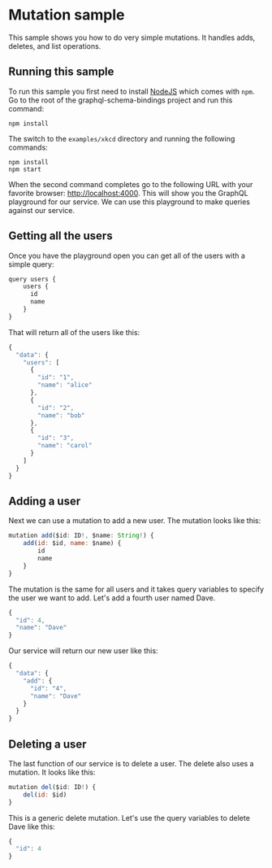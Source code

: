 # Mutation sample

This sample shows you how to do very simple mutations.  It handles adds, deletes, and list operations.

## Running this sample

To run this sample you first need to install [NodeJS](https://nodejs.org/en/download/) which comes with `npm`.  Go to the root of the graphql-schema-bindings project and run this command:

```
npm install
```

The switch to the `examples/xkcd` directory and running the following commands:

```
npm install
npm start
```

When the second command completes go to the following URL with your favorite browser:  [http://localhost:4000](http://localhost:4000).  This will show you the GraphQL playground for our service.  We can use this playground to make queries against our service.

## Getting all the users

Once you have the playground open you can get all of the users with a simple query:

```javascript
query users {
  	users {
      id
      name
    }
}
```

That will return all of the users like this:

```javascript
{
  "data": {
    "users": [
      {
        "id": "1",
        "name": "alice"
      },
      {
        "id": "2",
        "name": "bob"
      },
      {
        "id": "3",
        "name": "carol"
      }
    ]
  }
}
```

## Adding a user

Next we can use a mutation to add a new user.  The mutation looks like this:

```javascript
mutation add($id: ID!, $name: String!) {
  	add(id: $id, name: $name) {
    	id
    	name
    }
}
```

The mutation is the same for all users and it takes query variables to specify the user we want to add.  Let's add a fourth user named Dave.

```javascript
{
  "id": 4,
  "name": "Dave"
}
```

Our service will return our new user like this:

```javascript
{
  "data": {
    "add": {
      "id": "4",
      "name": "Dave"
    }
  }
}
```

## Deleting a user

The last function of our service is to delete a user.  The delete also uses a mutation.  It looks like this:

```javascript
mutation del($id: ID!) {
  	del(id: $id)
}
```

This is a generic delete mutation.  Let's use the query variables to delete Dave like this:

```javascript
{
  "id": 4
}
```